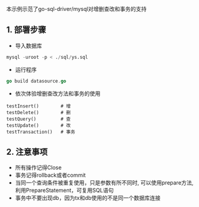 
本示例示范了go-sql-driver/mysql对增删查改和事务的支持

## 1. 部署步骤
+ 导入数据库
```sql
mysql -uroot -p < ./sql/ys.sql
```

+ 运行程序
```go
go build datasource.go
```

+ 依次体验增删查改方法和事务的使用
```
testInsert()        # 增
testDelete()        # 删
testQuery()         # 查
testUpdate()        # 改
testTransaction()   # 事务
```

## 2. 注意事项
+ 所有操作记得Close
+ 事务记得rollback或者commit
+ 当同一个查询条件被重复使用，只是参数有所不同时, 可以使用prepare方法, 利用PrepareStatement，可复用SQL语句
+ 事务中不要出现db，因为tx和db使用的不是同一个数据库连接